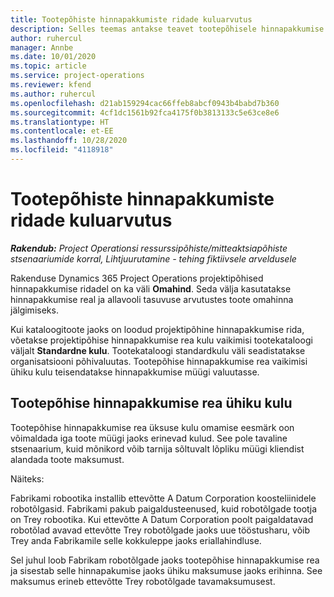 ```yaml
---
title: Tootepõhiste hinnapakkumiste ridade kuluarvutus
description: Selles teemas antakse teavet tootepõhisele hinnapakkumise reale omahinna rakendamise kohta.
author: ruhercul
manager: Annbe
ms.date: 10/01/2020
ms.topic: article
ms.service: project-operations
ms.reviewer: kfend
ms.author: ruhercul
ms.openlocfilehash: d21ab159294cac66ffeb8abcf0943b4babd7b360
ms.sourcegitcommit: 4cf1dc1561b92fca4175f0b3813133c5e63ce8e6
ms.translationtype: HT
ms.contentlocale: et-EE
ms.lasthandoff: 10/28/2020
ms.locfileid: "4118918"
---
```

# <a name="costing-product-based-quote-lines"></a>Tootepõhiste hinnapakkumiste ridade kuluarvutus

_**Rakendub:** Project Operationsi ressurssipõhiste/mitteaktsiapõhiste stsenaariumide korral,  Lihtjuurutamine - tehing fiktiivsele arveldusele_


Rakenduse Dynamics 365 Project Operations projektipõhised hinnapakkumise ridadel on ka väli **Omahind**. Seda välja kasutatakse hinnapakkumise real ja allavooli tasuvuse arvutustes toote omahinna jälgimiseks.

Kui kataloogitoote jaoks on loodud projektipõhine hinnapakkumise rida, võetakse projektipõhise hinnapakkumise rea kulu vaikimisi tootekataloogi väljalt **Standardne kulu**. Tootekataloogi standardkulu väli seadistatakse organisatsiooni põhivaluutas. Tootepõhise hinnapakkumise rea vaikimisi ühiku kulu teisendatakse hinnapakkumise müügi valuutasse.

## <a name="unit-cost-on-a-product-based-quote-line"></a>Tootepõhise hinnapakkumise rea ühiku kulu

Tootepõhise hinnapakkumise rea üksuse kulu omamise eesmärk oon võimaldada iga toote müügi jaoks erinevad kulud. See pole tavaline stsenaarium, kuid mõnikord võib tarnija sõltuvalt lõpliku müügi kliendist alandada toote maksumust.

Näiteks:

Fabrikami robootika installib ettevõtte A Datum Corporation koosteliinidele robotõlgasid. Fabrikami pakub paigaldusteenused, kuid robotõlgade tootja on Trey robootika. Kui ettevõtte A Datum Corporation poolt paigaldatavad robotõlad avavad ettevõtte Trey robotõlgade jaoks uue tööstusharu, võib Trey anda Fabrikamile selle kokkuleppe jaoks eriallahindluse.

Sel juhul loob Fabrikam robotõlgade jaoks tootepõhise hinnapakkumise rea ja sisestab selle hinnapakumise jaoks ühiku maksumuse jaoks erihinna. See maksumus erineb ettevõtte Trey robotõlgade tavamaksumusest.
